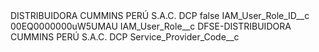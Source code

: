 <?xml version="1.0" encoding="UTF-8"?>
<CustomMetadata xmlns="http://soap.sforce.com/2006/04/metadata" xmlns:xsi="http://www.w3.org/2001/XMLSchema-instance" xmlns:xsd="http://www.w3.org/2001/XMLSchema">
    <label>DISTRIBUIDORA CUMMINS PERÚ S.A.C. DCP</label>
    <protected>false</protected>
    <values>
        <field>IAM_User_Role_ID__c</field>
        <value xsi:type="xsd:string">00EQ0000000uW5UMAU</value>
    </values>
    <values>
        <field>IAM_User_Role__c</field>
        <value xsi:type="xsd:string">DFSE-DISTRIBUIDORA CUMMINS PERÚ S.A.C. DCP</value>
    </values>
    <values>
        <field>Service_Provider_Code__c</field>
        <value xsi:nil="true"/>
    </values>
</CustomMetadata>
